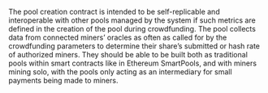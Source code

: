 The pool creation contract is intended to be self-replicable and interoperable
with other pools managed by the system if such metrics are defined in the creation of
the pool during crowdfunding. The pool collects data from connected miners’ oracles
as often as called for by the crowdfunding parameters to determine their share’s
submitted or hash rate of authorized miners. They should be able to be built both as
traditional pools within smart contracts like in Ethereum SmartPools, and with miners
mining solo, with the pools only acting as an intermediary for small payments being
made to miners.
